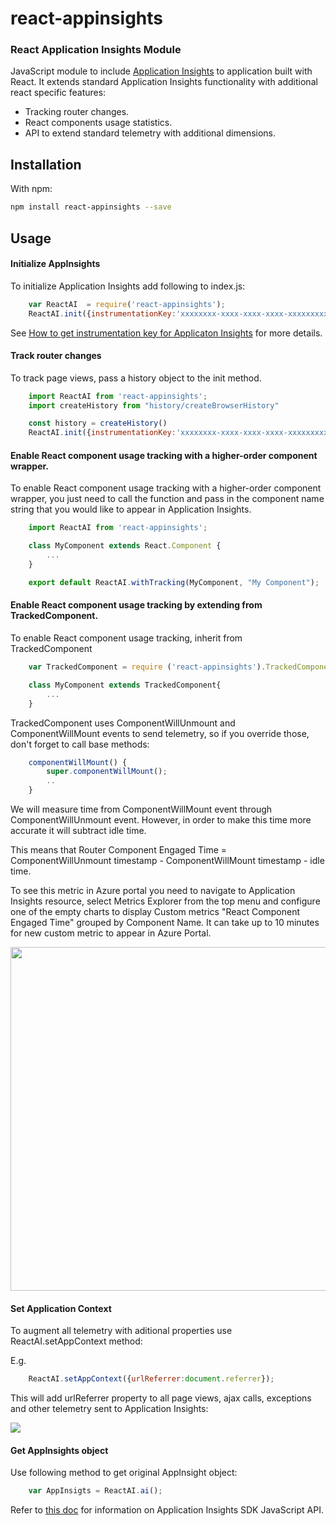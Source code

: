 # react-appinsights
### React Application Insights Module
JavaScript module to include [Application Insights](https://github.com/Microsoft/ApplicationInsights-JS/blob/master/API-reference.md) to application built with React.
It extends standard Application Insights functionality with additional react specific features:
* Tracking router changes.
* React components usage statistics.
* API to extend standard telemetry with additional dimensions.

## Installation

With npm:
```bash
npm install react-appinsights --save
```

## Usage
#### Initialize AppInsights 
To initialize Application Insights add following to index.js:

```javascript
    var ReactAI  = require('react-appinsights');
    ReactAI.init({instrumentationKey:'xxxxxxxx-xxxx-xxxx-xxxx-xxxxxxxxxxxxx'});
```
See [How to get instrumentation key for Applicaton Insights](https://azure.microsoft.com/en-us/documentation/articles/app-insights-nodejs/) for more details.

#### Track router changes
To track page views, pass a history object to the init method.
    
```javascript
    import ReactAI from 'react-appinsights';
    import createHistory from "history/createBrowserHistory"

    const history = createHistory()
    ReactAI.init({instrumentationKey:'xxxxxxxx-xxxx-xxxx-xxxx-xxxxxxxxxxxxx'}, history);
```

#### Enable React component usage tracking with a higher-order component wrapper.
To enable React component usage tracking with a higher-order component wrapper, you just need to call the function and pass in the component name string that 
you would like to appear in Application Insights.

```javascript
    import ReactAI from 'react-appinsights';

    class MyComponent extends React.Component {
        ... 
    }

    export default ReactAI.withTracking(MyComponent, "My Component");
```

#### Enable React component usage tracking by extending from TrackedComponent.
To enable React component usage tracking, inherit from TrackedComponent  

```javascript
    var TrackedComponent = require ('react-appinsights').TrackedComponent;

    class MyComponent extends TrackedComponent{
        ...
    }
```

TrackedComponent uses ComponentWillUnmount and ComponentWillMount events to send telemetry, so if you override those, don't forget to call base methods:
```javascript
    componentWillMount() {
        super.componentWillMount();
        ..
    }
```

We will measure time from ComponentWillMount event through ComponentWillUnmount event. However, in order to make this time more accurate it will subtract idle time. 

This means that Router Component Engaged Time = ComponentWillUnmount timestamp - ComponentWillMount timestamp - idle time.  

To see this metric in Azure portal you need to navigate to Application Insights resource, select Metrics Explorer from the top menu and configure one of the empty charts to display Custom metrics "React Component Engaged Time" grouped by Component Name. It can take up to 10 minutes for new custom metric to appear in Azure Portal.

<img img width="550" src="https://cloud.githubusercontent.com/assets/3801171/18735093/eeac0496-802f-11e6-9403-50c6fe8aaf9e.png"/>

#### Set Application Context

To augment all telemetry with aditional properties use ReactAI.setAppContext method:

E.g.
```javascript
    ReactAI.setAppContext({urlReferrer:document.referrer});
```

This will add urlReferrer property to all page views, ajax calls, exceptions and other telemetry sent to Application Insights:

<img src ="https://cloud.githubusercontent.com/assets/3801171/18721651/43c4861e-7fe6-11e6-8541-3614111acc8f.png"/>

#### Get AppInsights object

Use following method to get original AppInsight object:

```javascript
    var AppInsigts = ReactAI.ai();
```

Refer to [this doc](https://github.com/Microsoft/ApplicationInsights-JS/blob/master/API-reference.md) for  information on Application Insights SDK JavaScript API. 


